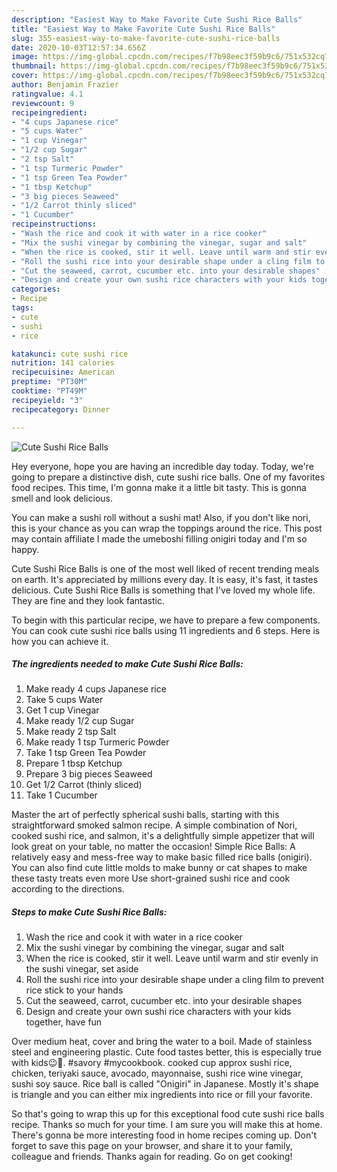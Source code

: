 ```yaml
---
description: "Easiest Way to Make Favorite Cute Sushi Rice Balls"
title: "Easiest Way to Make Favorite Cute Sushi Rice Balls"
slug: 355-easiest-way-to-make-favorite-cute-sushi-rice-balls
date: 2020-10-03T12:57:34.656Z
image: https://img-global.cpcdn.com/recipes/f7b98eec3f59b9c6/751x532cq70/cute-sushi-rice-balls-recipe-main-photo.jpg
thumbnail: https://img-global.cpcdn.com/recipes/f7b98eec3f59b9c6/751x532cq70/cute-sushi-rice-balls-recipe-main-photo.jpg
cover: https://img-global.cpcdn.com/recipes/f7b98eec3f59b9c6/751x532cq70/cute-sushi-rice-balls-recipe-main-photo.jpg
author: Benjamin Frazier
ratingvalue: 4.1
reviewcount: 9
recipeingredient:
- "4 cups Japanese rice"
- "5 cups Water"
- "1 cup Vinegar"
- "1/2 cup Sugar"
- "2 tsp Salt"
- "1 tsp Turmeric Powder"
- "1 tsp Green Tea Powder"
- "1 tbsp Ketchup"
- "3 big pieces Seaweed"
- "1/2 Carrot thinly sliced"
- "1 Cucumber"
recipeinstructions:
- "Wash the rice and cook it with water in a rice cooker"
- "Mix the sushi vinegar by combining the vinegar, sugar and salt"
- "When the rice is cooked, stir it well. Leave until warm and stir evenly in the sushi vinegar, set aside"
- "Roll the sushi rice into your desirable shape under a cling film to prevent rice stick to your hands"
- "Cut the seaweed, carrot, cucumber etc. into your desirable shapes"
- "Design and create your own sushi rice characters with your kids together, have fun"
categories:
- Recipe
tags:
- cute
- sushi
- rice

katakunci: cute sushi rice 
nutrition: 141 calories
recipecuisine: American
preptime: "PT30M"
cooktime: "PT49M"
recipeyield: "3"
recipecategory: Dinner

---
```



![Cute Sushi Rice Balls](https://img-global.cpcdn.com/recipes/f7b98eec3f59b9c6/751x532cq70/cute-sushi-rice-balls-recipe-main-photo.jpg)

Hey everyone, hope you are having an incredible day today. Today, we're going to prepare a distinctive dish, cute sushi rice balls. One of my favorites food recipes. This time, I'm gonna make it a little bit tasty. This is gonna smell and look delicious.

You can make a sushi roll without a sushi mat! Also, if you don&#39;t like nori, this is your chance as you can wrap the toppings around the rice. This post may contain affiliate I made the umeboshi filling onigiri today and I&#39;m so happy.

Cute Sushi Rice Balls is one of the most well liked of recent trending meals on earth. It's appreciated by millions every day. It is easy, it's fast, it tastes delicious. Cute Sushi Rice Balls is something that I've loved my whole life. They are fine and they look fantastic.


To begin with this particular recipe, we have to prepare a few components. You can cook cute sushi rice balls using 11 ingredients and 6 steps. Here is how you can achieve it.

<!--inarticleads1-->

##### The ingredients needed to make Cute Sushi Rice Balls:

1. Make ready 4 cups Japanese rice
1. Take 5 cups Water
1. Get 1 cup Vinegar
1. Make ready 1/2 cup Sugar
1. Make ready 2 tsp Salt
1. Make ready 1 tsp Turmeric Powder
1. Take 1 tsp Green Tea Powder
1. Prepare 1 tbsp Ketchup
1. Prepare 3 big pieces Seaweed
1. Get 1/2 Carrot (thinly sliced)
1. Take 1 Cucumber


Master the art of perfectly spherical sushi balls, starting with this straightforward smoked salmon recipe. A simple combination of Nori, cooked sushi rice, and salmon, it&#39;s a delightfully simple appetizer that will look great on your table, no matter the occasion! Simple Rice Balls: A relatively easy and mess-free way to make basic filled rice balls (onigiri). You can also find cute little molds to make bunny or cat shapes to make these tasty treats even more Use short-grained sushi rice and cook according to the directions. 

<!--inarticleads2-->

##### Steps to make Cute Sushi Rice Balls:

1. Wash the rice and cook it with water in a rice cooker
1. Mix the sushi vinegar by combining the vinegar, sugar and salt
1. When the rice is cooked, stir it well. Leave until warm and stir evenly in the sushi vinegar, set aside
1. Roll the sushi rice into your desirable shape under a cling film to prevent rice stick to your hands
1. Cut the seaweed, carrot, cucumber etc. into your desirable shapes
1. Design and create your own sushi rice characters with your kids together, have fun


Over medium heat, cover and bring the water to a boil. Made of stainless steel and engineering plastic. Cute food tastes better, this is especially true with kids😉🍙. #savory #mycookbook. cooked cup approx sushi rice, chicken, teriyaki sauce, avocado, mayonnaise, sushi rice wine vinegar, sushi soy sauce. Rice ball is called &#34;Onigiri&#34; in Japanese. Mostly it&#39;s shape is triangle and you can either mix ingredients into rice or fill your favorite. 

So that's going to wrap this up for this exceptional food cute sushi rice balls recipe. Thanks so much for your time. I am sure you will make this at home. There's gonna be more interesting food in home recipes coming up. Don't forget to save this page on your browser, and share it to your family, colleague and friends. Thanks again for reading. Go on get cooking!
